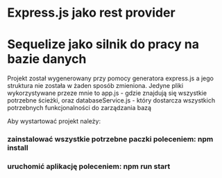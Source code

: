 # Express.js jako rest provider
# Sequelize jako silnik do pracy na bazie danych

Projekt został wygenerowany przy pomocy generatora express.js a jego struktura nie została w żaden sposób zmieniona.
Jedyne pliki wykorzystywane przeze mnie to app.js - gdzie znajdują się wszystkie potrzebne ścieżki, oraz databaseService.js - który dostarcza wszystkich potrzebnych funkcjonalności do zarządzania bazą

Aby wystartować projekt należy:
### zainstalować wszystkie potrzebne paczki poleceniem: npm install
### uruchomić aplikację poleceniem: npm run start